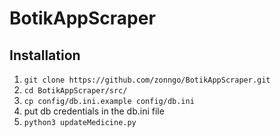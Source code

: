 # BotikAppScraper

## Installation
1. `git clone https://github.com/zonngo/BotikAppScraper.git`
1. `cd BotikAppScraper/src/`
1. `cp config/db.ini.example config/db.ini`
1. put db credentials in the db.ini file
1. `python3 updateMedicine.py`